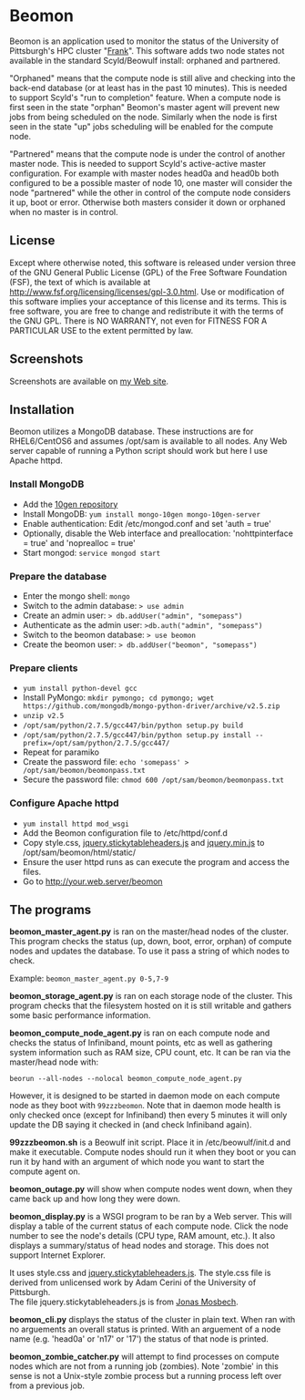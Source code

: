 Beomon
======

Beomon is an application used to monitor the status of the University of Pittsburgh's HPC 
cluster "[Frank](http://core.sam.pitt.edu/frank)".  This software adds two node states not available in 
the standard Scyld/Beowulf install: orphaned and partnered.

"Orphaned" means that the compute node is still alive and checking into
the back-end database (or at least has in the past 10 minutes).  This is
needed to support Scyld's "run to completion" feature.  When a compute 
node is first seen in the state "orphan" Beomon's master agent will
prevent new jobs from being scheduled on the node.  Similarly when
the node is first seen in the state "up" jobs scheduling will be
enabled for the compute node.

"Partnered" means that the compute node is under the control of another
master node.  This is needed to support Scyld's active-active master
configuration.  For example with master nodes head0a and head0b both configured
to be a possible master of node 10, one master will consider the node 
"partnered" while the other in control of the compute node considers
it up, boot or error.  Otherwise both masters consider it down
or orphaned when no master is in control.

License
-------

Except where otherwise noted, this software is released under version three of the GNU General Public License (GPL) of the
Free Software Foundation (FSF), the text of which is available at http://www.fsf.org/licensing/licenses/gpl-3.0.html.
Use or modification of this software implies your acceptance of this license and its terms.
This is free software, you are free to change and redistribute it with the terms of the GNU GPL.
There is NO WARRANTY, not even for FITNESS FOR A PARTICULAR USE to the extent permitted by law.

Screenshots
-----------

Screenshots are available on [my Web site](http://www.pitt.edu/~jaw171/beomon).

Installation
------------

Beomon utilizes a MongoDB database.  These instructions are for
RHEL6/CentOS6 and assumes /opt/sam is available to all nodes.  Any Web server
capable of running a Python script should work but here I use Apache httpd.

### Install MongoDB
* Add the [10gen repository](http://docs.mongodb.org/manual/tutorial/install-mongodb-on-red-hat-centos-or-fedora-linux/)
* Install MongoDB: `yum install mongo-10gen mongo-10gen-server`
* Enable authentication: Edit /etc/mongod.conf and set 'auth = true'
* Optionally, disable the Web interface and preallocation: 'nohttpinterface = true' and 'noprealloc = true'
* Start mongod: `service mongod start`


### Prepare the database
* Enter the mongo shell: `mongo`
* Switch to the admin database: `> use admin`
* Create an admin user: `> db.addUser("admin", "somepass")`
* Authenticate as the admin user: `>db.auth("admin", "somepass")`
* Switch to the beomon database: `> use beomon`
* Create the beomon user: `> db.addUser("beomon", "somepass")`


### Prepare clients
* `yum install python-devel gcc`
* Install PyMongo: `mkdir pymongo; cd pymongo; wget https://github.com/mongodb/mongo-python-driver/archive/v2.5.zip`
* `unzip v2.5`
* `/opt/sam/python/2.7.5/gcc447/bin/python setup.py build`
* `/opt/sam/python/2.7.5/gcc447/bin/python setup.py install --prefix=/opt/sam/python/2.7.5/gcc447/`
* Repeat for paramiko
* Create the password file: `echo 'somepass' > /opt/sam/beomon/beomonpass.txt`
* Secure the password file: `chmod 600 /opt/sam/beomon/beomonpass.txt`


### Configure Apache httpd

* `yum install httpd mod_wsgi`
* Add the Beomon configuration file to /etc/httpd/conf.d
* Copy style.css, [jquery.stickytableheaders.js](https://github.com/jmosbech/StickyTableHeaders/tree/master/js) and [jquery.min.js](http://code.jquery.com/jquery-1.8.3.min.js) to /opt/sam/beomon/html/static/
* Ensure the user httpd runs as can execute the program and access the files.
* Go to http://your.web.server/beomon



The programs
------------

**beomon_master_agent.py** is ran on the master/head nodes of the cluster.  This 
program checks the status (up, down, boot, error, orphan) of compute nodes and 
updates the database.  To use it pass a string of which nodes to check.

Example: `beomon_master_agent.py 0-5,7-9`


**beomon_storage_agent.py** is ran on each storage node of the cluster.  This program checks 
that the filesystem hosted on it is still writable and gathers some basic performance information.


**beomon_compute_node_agent.py** is ran on each compute node and checks the status
of Infiniband, mount points, etc as well as gathering system information such as RAM size, 
CPU count, etc.  It can be ran via the master/head node with:

`beorun --all-nodes --nolocal beomon_compute_node_agent.py`

However, it is designed to be started in daemon mode on each compute node as they boot
with `99zzzbeomon`.  Note that in daemon mode health is only checked once (except for Infiniband) then 
every 5 minutes it will only update the DB saying it checked in (and check Infiniband again).


**99zzzbeomon.sh** is a Beowulf init script.  Place it in /etc/beowulf/init.d and make it executable.
Compute nodes should run it when they boot or you can run it by hand with an argument of which
node you want to start the compute agent on.


**beomon_outage.py** will show when compute nodes went down, when they came back up and how long they were down.


**beomon_display.py** is a WSGI program to be ran by a Web server.  This will display a table of the
current status of each compute node.  Click the node number to see the node's details (CPU type, RAM 
amount, etc.).  It also displays a summary/status of head nodes and storage.  This does not support Internet Explorer.

It uses style.css and [jquery.stickytableheaders.js](https://github.com/jmosbech/StickyTableHeaders).
The style.css file is derived from unlicensed work by Adam Cerini of the University of Pittsburgh.  
The file jquery.stickytableheaders.js is from [Jonas Mosbech](https://github.com/jmosbech).  


**beomon_cli.py** displays the status of the cluster in plain text.  When ran
with no arguements an overall status is printed.  With an arguement of a node
name (e.g. 'head0a' or 'n17' or '17') the status of that node is printed.


**beomon_zombie_catcher.py** will attempt to find processes on compute nodes which are not from a running 
job (zombies).  Note 'zombie' in this sense is not a Unix-style zombie process but
a running process left over from a previous job.

